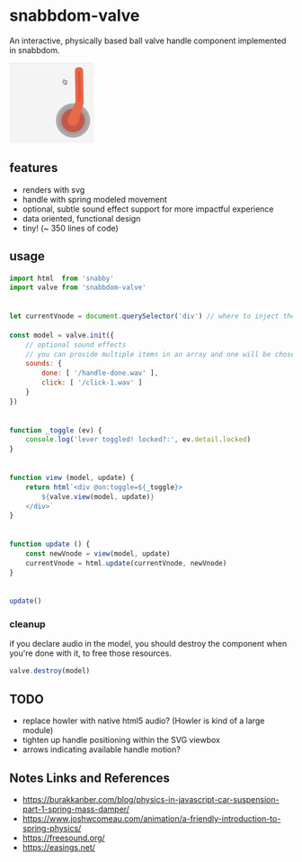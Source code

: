 # snabbdom-valve

An interactive, physically based ball valve handle component implemented in snabbdom.

![alt text](example.png "screenshot")


## features

* renders with svg
* handle with spring modeled movement
* optional, subtle sound effect support for more impactful experience
* data oriented, functional design
* tiny! (~ 350 lines of code)


## usage

```javascript
import html  from 'snabby'
import valve from 'snabbdom-valve'


let currentVnode = document.querySelector('div') // where to inject the tabs panel

const model = valve.init({
    // optional sound effects
    // you can provide multiple items in an array and one will be chosen at run time.
    sounds: {
    	done: [ '/handle-done.wav' ],
    	click: [ '/click-1.wav' ]
    }
})


function _toggle (ev) {
    console.log('lever toggled! locked?:', ev.detail.locked)
}


function view (model, update) {
    return html`<div @on:toggle=${_toggle}>
        ${valve.view(model, update)}
    </div>`
}


function update () {
    const newVnode = view(model, update)
    currentVnode = html.update(currentVnode, newVnode)
}


update()
```


### cleanup

if you declare audio in the model, you should destroy the component when you're done with it, to free those resources.

```javascript
valve.destroy(model)
```


## TODO

* replace howler with native html5 audio? (Howler is kind of a large module)
* tighten up handle positioning within the SVG viewbox
* arrows indicating available handle motion?


## Notes Links and References

* https://burakkanber.com/blog/physics-in-javascript-car-suspension-part-1-spring-mass-damper/
* https://www.joshwcomeau.com/animation/a-friendly-introduction-to-spring-physics/
* https://freesound.org/
* https://easings.net/

